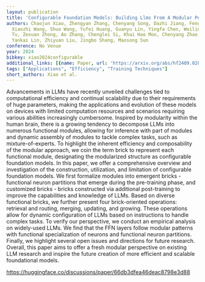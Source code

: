 ```yaml
---
layout: publication
title: 'Configurable Foundation Models: Building Llms From A Modular Perspective'
authors: Chaojun Xiao, Zhengyan Zhang, Chenyang Song, Dazhi Jiang, Feng Yao, Xu Han,
  Xiaozhi Wang, Shuo Wang, Yufei Huang, Guanyu Lin, Yingfa Chen, Weilin Zhao, Yuge
  Tu, Zexuan Zhong, Ao Zhang, Chenglei Si, Khai Hao Moo, Chenyang Zhao, Huimin Chen,
  Yankai Lin, Zhiyuan Liu, Jingbo Shang, Maosong Sun
conference: No Venue
year: 2024
bibkey: xiao2024configurable
additional_links: [{name: Paper, url: 'https://arxiv.org/abs/hf2409.02877'}]
tags: ["Applications", "Efficiency", "Training Techniques"]
short_authors: Xiao et al.
---
```

Advancements in LLMs have recently unveiled challenges tied to computational efficiency and continual scalability due to their requirements of huge parameters, making the applications and evolution of these models on devices with limited computation resources and scenarios requiring various abilities increasingly cumbersome. Inspired by modularity within the human brain, there is a growing tendency to decompose LLMs into numerous functional modules, allowing for inference with part of modules and dynamic assembly of modules to tackle complex tasks, such as mixture-of-experts. To highlight the inherent efficiency and composability of the modular approach, we coin the term brick to represent each functional module, designating the modularized structure as configurable foundation models. In this paper, we offer a comprehensive overview and investigation of the construction, utilization, and limitation of configurable foundation models. We first formalize modules into emergent bricks - functional neuron partitions that emerge during the pre-training phase, and customized bricks - bricks constructed via additional post-training to improve the capabilities and knowledge of LLMs. Based on diverse functional bricks, we further present four brick-oriented operations: retrieval and routing, merging, updating, and growing. These operations allow for dynamic configuration of LLMs based on instructions to handle complex tasks. To verify our perspective, we conduct an empirical analysis on widely-used LLMs. We find that the FFN layers follow modular patterns with functional specialization of neurons and functional neuron partitions. Finally, we highlight several open issues and directions for future research. Overall, this paper aims to offer a fresh modular perspective on existing LLM research and inspire the future creation of more efficient and scalable foundational models.

https://huggingface.co/discussions/paper/66db3dfea46deac8798e3d88